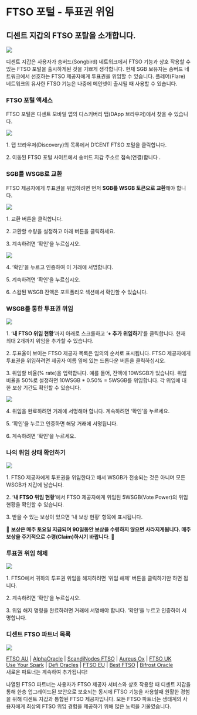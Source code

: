 # FTSO 포털 - 투표권 위임

## 디센트 지갑의 FTSO 포탈을 소개합니다. <a href="#bedf" id="bedf"></a>

![](https://miro.medium.com/max/700/1\*6qvytg9xKzi-JoYQzcfgeg.png)

디센트 지갑은 사용자가 송버드(Songbird) 네트워크에서 FTSO 기능과 상호 작용할 수 있는 FTSO 포털을 출시하게된 것을 기쁘게 생각합니다. 현재 SGB 보유자는 송버드 네트워크에서 선호하는 FTSO 제공자에게 투표권을 위임할 수 있습니다. 플레어(Flare) 네트워크의 유사한 FTSO 기능은 나중에 메인넷이 출시될 때 사용할 수 있습니다.

### FTSO 포털 액세스 <a href="#1d67" id="1d67"></a>

FTSO 포털은 디센트 모바일 앱의 디스커버리 탭(DApp 브라우저)에서 찾을 수 있습니다.

![](https://miro.medium.com/max/700/1\*iabSbV6sQYBH0sroyX-m0w.png)

1\. 댑 브라우저(Discovery)의 목록에서 D’CENT FTSO 포털을 클릭합니다.

2\. 이동된 FTSO 포털 사이트에서 송버드 지갑 주소로 접속(연결)합니다 .

### SGB를 WSGB로 교환 <a href="#a756" id="a756"></a>

FTSO 제공자에게 투표권을 위임하려면 먼저 **SGB를 WSGB 토큰으로 교환**해야 합니다.

![](https://miro.medium.com/max/700/1\*OlWp8oOVayuyaHXhsxgRhA.png)

1\. 교환 버튼을 클릭합니다.

2\. 교환할 수량을 설정하고 아래 버튼을 클릭하세요.

3\. 계속하려면 ‘확인’을 누르십시오.

![](https://miro.medium.com/max/700/1\*NrzXDkivzWK1Slf\_FPlb3g.png)

4\. ‘확인’을 누르고 인증하여 이 거래에 서명합니다.

5\. 계속하려면 ‘확인’을 누르십시오.

6\. 스왑된 WSGB 잔액은 포트폴리오 섹션에서 확인할 수 있습니다.

### WSGB를 통한 투표권 위임 <a href="#99f9" id="99f9"></a>

![](https://miro.medium.com/max/700/1\*vvGOXt5WklWsImKa32wmgg.png)

1\. ‘**내 FTSO 위임 현황**’까지 아래로 스크롤하고 ‘**+ 추가 위임하기**’를 클릭합니다. 현재 최대 2개까지 위임을 추가할 수 있습니다.

2\. 투표율이 보이는 FTSO 제공자 목록은 임의의 순서로 표시됩니다. FTSO 제공자에게 투표권을 위임하려면 제공자 이름 옆에 있는 드롭다운 버튼을 클릭하십시오.

3\. 위임할 비율(% rate)을 입력합니다. 예를 들어, 잔액에 10WSGB가 있습니다. 위임 비율을 50%로 설정하면 10WSGB \* 0.50% = 5WSGB를 위임합니다. 각 위임에 대한 보상 기간도 확인할 수 있습니다.

![](https://miro.medium.com/max/700/1\*30F0xHmrqNlRJkVEjaAx0g.png)

4\. 위임을 완료하려면 거래에 서명해야 합니다. 계속하려면 ‘확인’을 누르세요.

5\. ‘확인’을 누르고 인증하면 해당 거래에 서명됩니다.

6\. 계속하려면 ‘확인’을 누르세요.

### 나의 위임 상태 확인하기 <a href="#b38a" id="b38a"></a>

![](https://miro.medium.com/max/700/1\*lWwqtgLmYeOKKYWJZuoxPQ.png)

1\. FTSO 제공자에게 투표권을 위임한다고 해서 WSGB가 전송되는 것은 아니며 모든 WSGB가 지갑에 남습니다.

2\. ‘**내 FTSO 위임 현황**’에서 FTSO 제공자에게 위임된 5WSGB(Vote Power)의 위임 현황을 확인할 수 있습니다.

3\. 받을 수 있는 보상이 있으면 ‘내 보상 현황’ 항목에 표시됩니다.

🚨 **보상은 매주 토요일 지급되며 90일동안 보상을 수령하지 않으면 사라지게됩니다. 매주 보상을 주기적으로 수령(Claim)하시기 바랍니다**. 🚨

### 투표권 위임 해제 <a href="#7299" id="7299"></a>

![](https://miro.medium.com/max/700/1\*dqFgmg0riMp51fmAC5oJ7Q.png)

1\. FTSO에서 귀하의 투표권 위임을 해지하려면 ‘위임 해제’ 버튼을 클릭하기만 하면 됩니다.

2\. 계속하려면 ‘확인’을 누르십시오.

3\. 위임 해지 명령을 완료하려면 거래에 서명해야 합니다. ‘확인’을 누르고 인증하여 서명합니다.

### 디센트 FTSO 파트너 목록 <a href="#27b2" id="27b2"></a>

![](https://miro.medium.com/max/700/1\*xCNgnnI60FtLsDpiwL-7ig.png)

[FTSO AU](https://www.ftso.com.au/) | [AlphaOracle](https://www.alphaoracle.io/) | [ScandiNodes FTSO](https://ftso.scandinodes.com/) | [Aureus Ox](https://aureusox.com/) | [FTSO UK](https://www.ftso.uk/)\
[Use Your Spark](https://www.useyourspark.com/) | [Defi Oracles](https://defioracles.org/) | [FTSO EU](https://www.ftso.eu/) | [Best FTSO](https://bestftso.xyz/) | [Bifrost Oracle](https://towolabs.com/)\
새로운 파트너는 계속하여 추가됩니다!

나열된 FTSO 파트너는 사용자가 FTSO 제공자 서비스와 상호 작용할 때 디센트 지갑을 통해 한층 업그레이드된 보안으로 보호되는 동시에 FTSO 기능을 사용할때 원활한 경험을 위해 디센트 지갑과 통합된 FTSO 제공자입니다. 모든 FTSO 파트너는 생태계의 사용자에게 최상의 FTSO 위임 경험을 제공하기 위해 많은 노력을 기울였습니다.
